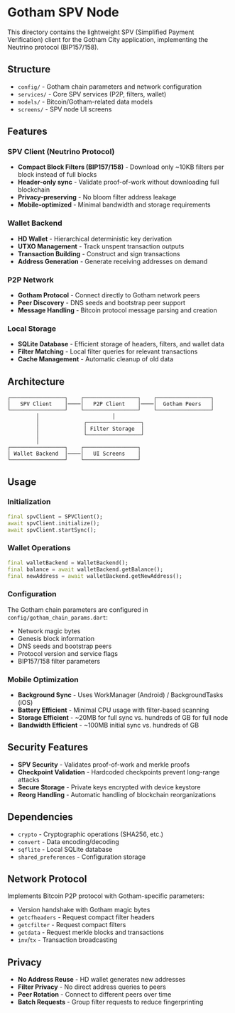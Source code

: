 # Gotham SPV Node

This directory contains the lightweight SPV (Simplified Payment Verification) client for the Gotham City application, implementing the Neutrino protocol (BIP157/158).

## Structure

- `config/` - Gotham chain parameters and network configuration
- `services/` - Core SPV services (P2P, filters, wallet)
- `models/` - Bitcoin/Gotham-related data models
- `screens/` - SPV node UI screens

## Features

### SPV Client (Neutrino Protocol)
- **Compact Block Filters (BIP157/158)** - Download only ~10KB filters per block instead of full blocks
- **Header-only sync** - Validate proof-of-work without downloading full blockchain
- **Privacy-preserving** - No bloom filter address leakage
- **Mobile-optimized** - Minimal bandwidth and storage requirements

### Wallet Backend
- **HD Wallet** - Hierarchical deterministic key derivation
- **UTXO Management** - Track unspent transaction outputs
- **Transaction Building** - Construct and sign transactions
- **Address Generation** - Generate receiving addresses on demand

### P2P Network
- **Gotham Protocol** - Connect directly to Gotham network peers
- **Peer Discovery** - DNS seeds and bootstrap peer support
- **Message Handling** - Bitcoin protocol message parsing and creation

### Local Storage
- **SQLite Database** - Efficient storage of headers, filters, and wallet data
- **Filter Matching** - Local filter queries for relevant transactions
- **Cache Management** - Automatic cleanup of old data

## Architecture

```
┌─────────────────┐    ┌─────────────────┐    ┌─────────────────┐
│   SPV Client    │────│   P2P Client    │────│  Gotham Peers   │
└─────────────────┘    └─────────────────┘    └─────────────────┘
         │                       │
         │              ┌─────────────────┐
         │              │ Filter Storage  │
         │              └─────────────────┘
         │
┌─────────────────┐    ┌─────────────────┐
│ Wallet Backend  │────│   UI Screens    │
└─────────────────┘    └─────────────────┘
```

## Usage

### Initialization
```dart
final spvClient = SPVClient();
await spvClient.initialize();
await spvClient.startSync();
```

### Wallet Operations
```dart
final walletBackend = WalletBackend();
final balance = await walletBackend.getBalance();
final newAddress = await walletBackend.getNewAddress();
```

### Configuration

The Gotham chain parameters are configured in `config/gotham_chain_params.dart`:
- Network magic bytes
- Genesis block information
- DNS seeds and bootstrap peers
- Protocol version and service flags
- BIP157/158 filter parameters

### Mobile Optimization

- **Background Sync** - Uses WorkManager (Android) / BackgroundTasks (iOS)
- **Battery Efficient** - Minimal CPU usage with filter-based scanning
- **Storage Efficient** - ~20MB for full sync vs. hundreds of GB for full node
- **Bandwidth Efficient** - ~100MB initial sync vs. hundreds of GB

## Security Features

- **SPV Security** - Validates proof-of-work and merkle proofs
- **Checkpoint Validation** - Hardcoded checkpoints prevent long-range attacks
- **Secure Storage** - Private keys encrypted with device keystore
- **Reorg Handling** - Automatic handling of blockchain reorganizations

## Dependencies

- `crypto` - Cryptographic operations (SHA256, etc.)
- `convert` - Data encoding/decoding
- `sqflite` - Local SQLite database
- `shared_preferences` - Configuration storage

## Network Protocol

Implements Bitcoin P2P protocol with Gotham-specific parameters:
- Version handshake with Gotham magic bytes
- `getcfheaders` - Request compact filter headers
- `getcfilter` - Request compact filters
- `getdata` - Request merkle blocks and transactions
- `inv`/`tx` - Transaction broadcasting

## Privacy

- **No Address Reuse** - HD wallet generates new addresses
- **Filter Privacy** - No direct address queries to peers
- **Peer Rotation** - Connect to different peers over time
- **Batch Requests** - Group filter requests to reduce fingerprinting
